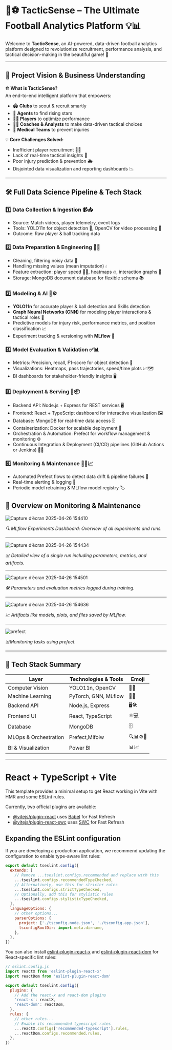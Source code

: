 # 🚀⚽️ TacticSense – The Ultimate Football Analytics Platform 💡📊

Welcome to **TacticSense**, an AI-powered, data-driven football analytics platform designed to revolutionize recruitment, performance analysis, and tactical decision-making in the beautiful game! 🌟

---

## 🎯 Project Vision & Business Understanding

⚽ **What is TacticSense?**  
An end-to-end intelligent platform that empowers:  
- 🏟️ **Clubs** to scout & recruit smartly  
- 🤝 **Agents** to find rising stars  
- 🧑‍🎤 **Players** to optimize performance  
- 🧑‍🏫 **Coaches & Analysts** to make data-driven tactical choices  
- 🏥 **Medical Teams** to prevent injuries  

💡 **Core Challenges Solved:**  
- Inefficient player recruitment 🕵️‍♂️  
- Lack of real-time tactical insights 🧠  
- Poor injury prediction & prevention 🚑  
- Disjointed data visualization and reporting dashboards 📉

---

## 🛠️ Full Data Science Pipeline & Tech Stack

### 1️⃣ Data Collection & Ingestion 📹📥  
- Source: Match videos, player telemetry, event logs  
- Tools: YOLO11n for object detection 🎯, OpenCV for video processing 🎥  
- Outcome: Raw player & ball tracking data

### 2️⃣ Data Preparation & Engineering 🧹🔧  
- Cleaning, filtering noisy data 🧼  
- Handling missing values (mean imputation) 💧  
- Feature extraction: player speed 🏃‍♂️, heatmaps 🔥, interaction graphs 🤝  
- Storage: MongoDB document database for flexible schema 📚

### 3️⃣ Modeling & AI 🤖⚙️  
- **YOLO11n** for accurate player & ball detection  and Skills detection
- **Graph Neural Networks (GNN)** for modeling player interactions & tactical roles 🔗  
- Predictive models for injury risk, performance metrics, and position classification 📈  
- Experiment tracking & versioning with **MLflow** 🔬

### 4️⃣ Model Evaluation & Validation ✅📊  
- Metrics: Precision, recall, F1-score for object detection 🎯  
- Visualizations: Heatmaps, pass trajectories, speed/time plots 📈🗺️  
- BI dashboards for stakeholder-friendly insights 🖥️

### 5️⃣ Deployment & Serving 🚀📦  
- Backend API: Node.js + Express for REST services 🖥️  
- Frontend: React + TypeScript dashboard for interactive visualization 🖼️  
- Database: MongoDB for real-time data access 🗄️  
- Containerization: Docker for scalable deployment 🐳  
- Orchestration & Automation: Prefect for workflow management & monitoring ⚙️  
- Continuous Integration & Deployment (CI/CD) pipelines (GitHub Actions or Jenkins) 🤖🔁

### 6️⃣ Monitoring & Maintenance 🕵️‍♀️📈  
- Automated Prefect flows to detect data drift & pipeline failures 🚨  
- Real-time alerting & logging 📩  
- Periodic model retraining & MLflow model registry 🏷️
  
## 📸 Overview on Monitoring & Maintenance

![Capture d’écran 2025-04-26 154410](https://github.com/user-attachments/assets/785ee3a4-bff8-448a-b2ae-fdb5f505b2ad)

*🔍 MLflow Experiments Dashboard: Overview of all experiments and runs.*

---

![Capture d’écran 2025-04-26 154434](https://github.com/user-attachments/assets/fc62610d-0993-49d9-9945-f0429ac21d41)

*📊 Detailed view of a single run including parameters, metrics, and artifacts.*

---

![Capture d’écran 2025-04-26 154501](https://github.com/user-attachments/assets/6855b8ce-8b52-4c31-8f0b-b60ac6ca175b)

*🛠️ Parameters and evaluation metrics logged during training.*

---
![Capture d’écran 2025-04-26 154636](https://github.com/user-attachments/assets/927e784d-d1d8-4861-8297-3332affc41d0)

*📈 Artifacts like models, plots, and files saved by MLflow.*

---

![prefect](https://github.com/user-attachments/assets/29d6d9c3-4448-42ef-91a3-8cb7d5061cb8)

*📊Monitoring tasks using prefect.*


---

## 🔧 Tech Stack Summary

| Layer              | Technologies & Tools                            | Emoji            |
|--------------------|------------------------------------------------|------------------|
| Computer Vision    | YOLO11n, OpenCV                                  | 🎯🎥             |
| Machine Learning   | PyTorch, GNN, MLflow                            | 🤖🔬             |
| Backend API       | Node.js, Express                                | 🖥️🛠️            |
| Frontend UI       | React, TypeScript                               | ⚛️💻             |
| Database          | MongoDB                                         | 🗄️               |
| MLOps & Orchestration | Prefect,Mlfolw                        | 🔍📊⚙️🔁            |
| BI & Visualization|   Power BI              | 📊📈             |

---

# React + TypeScript + Vite

This template provides a minimal setup to get React working in Vite with HMR and some ESLint rules.

Currently, two official plugins are available:

- [@vitejs/plugin-react](https://github.com/vitejs/vite-plugin-react/blob/main/packages/plugin-react) uses [Babel](https://babeljs.io/) for Fast Refresh
- [@vitejs/plugin-react-swc](https://github.com/vitejs/vite-plugin-react/blob/main/packages/plugin-react-swc) uses [SWC](https://swc.rs/) for Fast Refresh

## Expanding the ESLint configuration

If you are developing a production application, we recommend updating the configuration to enable type-aware lint rules:

```js
export default tseslint.config({
  extends: [
    // Remove ...tseslint.configs.recommended and replace with this
    ...tseslint.configs.recommendedTypeChecked,
    // Alternatively, use this for stricter rules
    ...tseslint.configs.strictTypeChecked,
    // Optionally, add this for stylistic rules
    ...tseslint.configs.stylisticTypeChecked,
  ],
  languageOptions: {
    // other options...
    parserOptions: {
      project: ['./tsconfig.node.json', './tsconfig.app.json'],
      tsconfigRootDir: import.meta.dirname,
    },
  },
})
```

You can also install [eslint-plugin-react-x](https://github.com/Rel1cx/eslint-react/tree/main/packages/plugins/eslint-plugin-react-x) and [eslint-plugin-react-dom](https://github.com/Rel1cx/eslint-react/tree/main/packages/plugins/eslint-plugin-react-dom) for React-specific lint rules:

```js
// eslint.config.js
import reactX from 'eslint-plugin-react-x'
import reactDom from 'eslint-plugin-react-dom'

export default tseslint.config({
  plugins: {
    // Add the react-x and react-dom plugins
    'react-x': reactX,
    'react-dom': reactDom,
  },
  rules: {
    // other rules...
    // Enable its recommended typescript rules
    ...reactX.configs['recommended-typescript'].rules,
    ...reactDom.configs.recommended.rules,
  },
})
```
